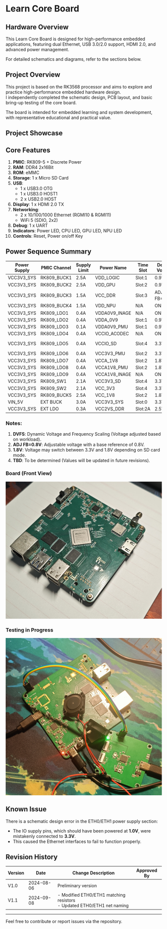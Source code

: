 # Learn Core Board

## Hardware Overview
This Learn Core Board is designed for high-performance embedded applications, featuring dual Ethernet, USB 3.0/2.0 support, HDMI 2.0, and advanced power management.

For detailed schematics and diagrams, refer to the sections below.

## Project Overview
This project is based on the RK3568 processor and aims to explore and practice high-performance embedded hardware design.  
I independently completed the schematic design, PCB layout, and basic bring-up testing of the core board.  

The board is intended for embedded learning and system development, with representative educational and practical value.  


## Project Showcase

## Core Features
1. **PMIC**: RK809-5 + Discrete Power  
2. **RAM**: DDR4 2x16Bit  
3. **ROM**: eMMC  
4. **Storage**: 1 x Micro SD Card  
5. **USB**:  
   - 1 x USB3.0 OTG  
   - 1 x USB3.0 HOST1  
   - 2 x USB2.0 HOST  
6. **Display**: 1 x HDMI 2.0 TX  
7. **Networking**:  
   - 2 x 10/100/1000 Ethernet (RGMI10 & RGMI11)  
   - WiFi 5 (SDIO, 2x2)  
8. **Debug**: 1 x UART  
9. **Indicators**: Power LED, CPU LED, GPU LED, NPU LED  
10. **Controls**: Reset, Power on/off Key  


## Power Sequence Summary

| Power Supply      | PMIC Channel    | Supply Limit | Power Name          | Time Slot | Default Voltage | Default ON/OFF | Work Voltage       | Peak Current | Sleep Current |
|-------------------|-----------------|--------------|---------------------|-----------|-----------------|----------------|--------------------|--------------|---------------|
| VCC3V3_SYS        | RK809_BUCK1     | 2.5A         | VDD_LOGIC           | Slot:1    | 0.9V            | ON             | 0.9V               | TBD          | TBD           |
| VCC3V3_SYS        | RK809_BUCK2     | 2.5A         | VDD_GPU             | Slot:2    | 0.9V            | ON             | DVFS<sup>1</sup>   | TBD          | TBD           |
| VCC3V3_SYS        | RK809_BUCK3     | 1.5A         | VCC_DDR             | Slot:3    | ADJ FB=0.8V<sup>2</sup> | ON | 1.3V (DDR4)        | TBD          | TBD           |
| VCC3V3_SYS        | RK809_BUCK4     | 1.5A         | VDD_NPU             | N/A       | ON              | OFF            | DVFS<sup>1</sup>   | TBD          | TBD           |
| VCC3V3_SYS        | RK809_LDO1      | 0.4A         | VDDA0V9_INAGE       | N/A       | ON              | OFF            | 0.9V               | TBD          | TBD           |
| VCC3V3_SYS        | RK809_LDO2      | 0.4A         | VDDA_0V9            | Slot:1    | 0.9V            | ON             | 0.9V               | TBD          | TBD           |
| VCC3V3_SYS        | RK809_LDO3      | 0.1A         | VDDA0V9_PMU         | Slot:1    | 0.9V            | ON             | 0.9V               | TBD          | TBD           |
| VCC3V3_SYS        | RK809_LDO4      | 0.4A         | VCCIO_ACODEC        | N/A       | ON              | OFF            | 3.3V               | TBD          | TBD           |
| VCC3V3_SYS        | RK809_LDO5      | 0.4A         | VCCIO_SD            | Slot:4    | 3.3V            | ON             | 3.3V, 1.8V<sup>3</sup> | TBD    | TBD           |
| VCC3V3_SYS        | RK809_LDO6      | 0.4A         | VCC3V3_PMU          | Slot:2    | 3.3V            | ON             | 3.3V               | TBD          | TBD           |
| VCC3V3_SYS        | RK809_LDO7      | 0.4A         | VCCA_1V8            | Slot:2    | 1.8V            | ON             | 1.8V               | TBD          | TBD           |
| VCC3V3_SYS        | RK809_LDO8      | 0.4A         | VCCA1V8_PMU         | Slot:2    | 1.8V            | ON             | 1.8V               | TBD          | TBD           |
| VCC3V3_SYS        | RK809_LDO9      | 0.4A         | VCCA1V8_INAGE       | N/A       | ON              | OFF            | 1.8V               | TBD          | TBD           |
| VCC3V3_SYS        | RK809_SW1       | 2.1A         | VCC3V3_SD           | Slot:4    | 3.3V            | ON             | 3.3V               | TBD          | TBD           |
| VCC3V3_SYS        | RK809_SW2       | 2.1A         | VCC_3V3             | Slot:4    | 3.3V            | ON             | 3.3V               | TBD          | TBD           |
| VCC3V3_SYS        | RK809_BUCK5     | 2.5A         | VCC_1V8             | Slot:2    | 1.8V            | ON             | 1.8V               | TBD          | TBD           |
| VIN_5V            | EXT BUCK        | 3.0A         | VCC3V3_SYS          | Slot:0    | 3.3V            | ON             | 3.3V               | TBD          | TBD           |
| VCC3V3_SYS        | EXT LDO         | 0.3A         | VCC2VS_DDR          | Slot:2A   | 2.5V            | ON             | 2.5V               | TBD          | TBD           |

### Notes:
1. **DVFS**: Dynamic Voltage and Frequency Scaling (Voltage adjusted based on workload).  
2. **ADJ FB=0.8V**: Adjustable voltage with a base reference of 0.8V.  
3. **1.8V**: Voltage may switch between 3.3V and 1.8V depending on SD card mode.  
4. **TBD**: To be determined (Values will be updated in future revisions).  

### Board (Front View)
![Board Front](Images/board_front.jpg)

### Testing in Progress
![Board Test](Images/board_test.jpg)

## Known Issue
There is a schematic design error in the ETH0/ETH1 power supply section:  
- The IO supply pins, which should have been powered at **1.0V**, were mistakenly connected to **3.3V**.  
- This caused the Ethernet interfaces to fail to function properly.  
  

## Revision History
| Version | Date       | Change Description                                   | Approved By |
| ------- | ---------- | --------------------------------------------------- | ----------- |
| V1.0    | 2024-08-06 | Preliminary version                                  |             |
| V1.1    | 2024-09-08 | - Modified ETH0/ETH1 matching resistors<br>- Updated ETH0/ETH1 net naming |             |

---  
Feel free to contribute or report issues via the repository.  
